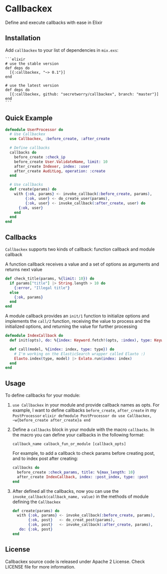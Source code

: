 # Callbackex

Define and execute callbacks with ease in Elixir

## Installation

  Add `callbackex` to your list of dependencies in `mix.exs`:

    ```elixir
    # use the stable version
    def deps do
      [{:callbackex, "~> 0.1"}]
    end

    # use the latest version
    def deps do
      [{:callbackex, github: "secretworry/callbackex", branch: "master"}]
    end
    ```

## Quick Example

  ```elixir
  defmodule UserProcessor do
    # Use Callbackex
    use Callbackex, :before_create, :after_create

    # Define callbacks
    callbacks do
      before_create :check_ip
      before_create User.ValidateName, limit: 10
      after_create Indexer, index: :user
      after_create AuditLog, operation: :create
    end

    # Use callbacks
    def create(params) do
      with {:ok, params} <- invoke_callback(:before_create, params),
           {:ok, user} <- do_create_user(params),
           {:ok, user} <- invoke_callback(:after_create, user) do
        {:ok, user}
      end
    end
  end
  ```

## Callbacks

`Callbackex` supports two kinds of callback: function callback and module callback

A function callback receives a value and a set of options as arguments and returns next value

  ```elixir
  def check_title(params, %{limit: 10}) do
    if params["title"] |> String.length > 10 do
      {:error, "Illegal title"}
    else
      {:ok, params}
    end
  end
  ```

A module callback provides an `init/1` function to initialize options and implements the `call/2` function, receiving the
value to process and the initialized options, and returning the value for further processing

  ```elixir
  defmodule IndexCallback do
    def init(opts), do: %{index: Keyword.fetch!(opts, :index), type: Keyword.fetch!(opts, :type)}

    def call(model, %{index: index, type: type}) do
      # I'm working on the ElasticSearch wrapper called Elaxto :)
      Elaxto.index(type, model) |> Exlato.run(index: index)
    end
  end
  ```

## Usage

To define callbacks for your module:
  1. `use Callbackex` in your module and provide callback names as opts.
    For example, I want to define callbacks `before_create`, `after_create` in my `PostProcessor`
    ```elixir
      defmodule PostProcessor do
        use Callbackex, ~w{before_create after_create}a
      end
    ```

  2. Define a `callbacks` block in your module with the macro `callbacks`.
     In the macro you can define your callbacks in the following format:
     ```
     callback_name calback_fun_or_module [callback_opts]
     ```
     For example, to add a callback to check params before creating post, and to index post after creating:
     ```elixir
     callbacks do
       before_create :check_params, title: %{max_length: 10}
       after_create IndexCallback, index: :post_index, type: :post
     end
     ```

  3. After defined all the callbacks, now you can use the `invoke_callback(callback_name, value)` in the methods of module defining the `Callbackex`
     ```elixir
     def create(params) do
       with {:ok, params} <- invoke_callback(:before_create, params),
            {:ok, post}   <- do_creat_post(params),
            {:ok, post}   <- invoke_callback(:after_create, params),
        do: {:ok, post}
     end
     ```

## License

Callbackex source code is released under Apache 2 License. Check LICENSE file for more information.
